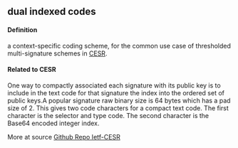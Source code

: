 ## dual indexed codes

<h4>Definition</h4><p>a context-specific coding scheme, for the common use case of thresholded multi-signature schemes in <a href="CESR">CESR</a>.</p><h4>Related to CESR</h4><p>One way to compactly associated each signature with its public key is to include in the text code for that signature the index into the ordered set of public keys.A popular signature raw binary size is 64 bytes which has a pad size of 2. This gives two code characters for a compact text code. The first character is the selector and type code. The second character is the Base64 encoded integer index. </p><p>More at source <a href="https://github.com/WebOfTrust/ietf-cesr/blob/main/draft-ssmith-cesr.md">Github Repo Ietf-CESR</a></p>

